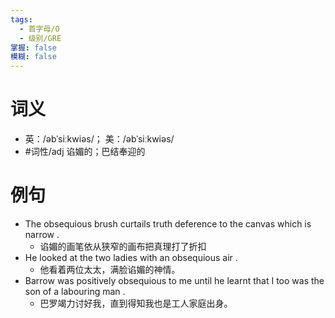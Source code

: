 ```yaml
---
tags:
  - 首字母/O
  - 级别/GRE
掌握: false
模糊: false
---
```

# 词义
- 英：/əbˈsiːkwiəs/； 美：/əbˈsiːkwiəs/
- #词性/adj  谄媚的；巴结奉迎的
# 例句
- The obsequious brush curtails truth deference to the canvas which is narrow .
	- 谄媚的画笔依从狭窄的画布把真理打了折扣
- He looked at the two ladies with an obsequious air .
	- 他看着两位太太，满脸谄媚的神情。
- Barrow was positively obsequious to me until he learnt that I too was the son of a labouring man .
	- 巴罗竭力讨好我，直到得知我也是工人家庭出身。
